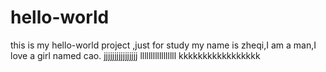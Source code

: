# hello-world
this is my hello-world project ,just for study
my name is zheqi,I am a man,I love a girl named cao.
jjjjjjjjjjjjjjjj
lllllllllllllllll
kkkkkkkkkkkkkkkkk